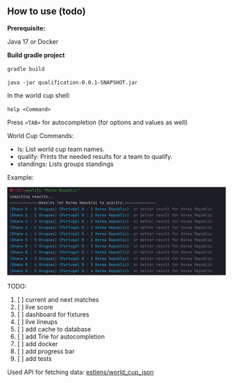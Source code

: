 ## How to use  (todo)

**Prerequisite:**

Java 17 or Docker

**Build gradle project**

`gradle build`

`java -jar qualification-0.0.1-SNAPSHOT.jar`

In the world cup shell:

`help <Command>`

Press `<TAB>` for autocompletion (for options and values as well)

World Cup Commands:

* ls: List world cup team names.
* qualify: Prints the needed results for a team to qualify.
* standings: Lists groups standings

Example:

![alt text](qualifyKoreaPNG.PNG)

TODO:
1. [ ] current and next matches
2. [ ] live score
3. [ ] dashboard for fixtures
4. [ ] live lineups 
5. [ ] add cache to database
6. [ ] add Trie for autocompletion
7. [ ] add docker
8. [ ] add progress bar
9. [ ] add tests

Used API for fetching data: [estiens/world_cup_json](https://github.com/estiens/world_cup_json)
